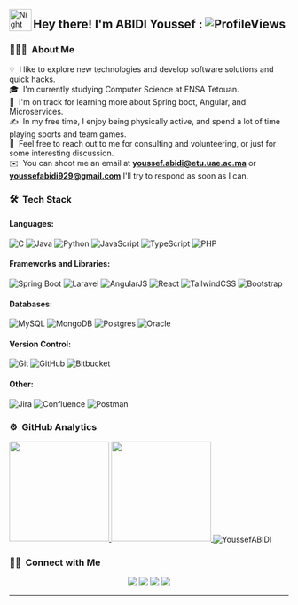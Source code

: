 
<img alt="Night Coding" src="./assets/Hand%20Wave.gif" width='40' align="left"/><h2>Hey there! I'm ABIDI Youssef : ![ProfileViews](https://komarev.com/ghpvc/?username=youssefabidi13&label=Profile%20views&color=0e75b6&style=flat)</h2>
### 👨🏻‍💻 &nbsp;About Me

💡 &nbsp;I like to explore new technologies and develop software solutions and quick hacks.\
🎓 &nbsp;I'm currently studying Computer Science  at ENSA Tetouan.\
🌱 &nbsp;I'm on track for learning more about Spring boot, Angular, and Microservices.\
✍️ &nbsp;In my free time, I enjoy being physically active, and spend a lot of time playing sports and team games.\
💬 &nbsp;Feel free to reach out to me for consulting and volunteering, or just for some interesting discussion.\
✉️ &nbsp;You can shoot me an email at **youssef.abidi@etu.uae.ac.ma** or **youssefabidi929@gmail.com** I'll try to respond as soon as I can.
<!-- 📄 &nbsp;Please have a look at my [Résumé](https://www.adityavsingh.com/resume.html) for more details about me. I'm open to feedback and suggestions! -->

<!-- <img alt="Night Coding" src="https://cdn.discordapp.com/attachments/1056944593171660842/1068257407165272127/Black_and_White_Animated_Personal_Name_Initials_Logo.gif" align="right"/> -->

### 🛠 &nbsp;Tech Stack
#### Languages:
![C](https://img.shields.io/badge/c-%2300599C.svg?style=for-the-badge&logo=c&logoColor=white)
![Java](https://img.shields.io/badge/java-%23ED8B00.svg?style=for-the-badge&logo=openjdk&logoColor=white)
![Python](https://img.shields.io/badge/python-3670A0?style=for-the-badge&logo=python&logoColor=ffdd54)
![JavaScript](https://img.shields.io/badge/javascript-%23323330.svg?style=for-the-badge&logo=javascript&logoColor=%23F7DF1E)
![TypeScript](https://img.shields.io/badge/typescript-%23007ACC.svg?style=for-the-badge&logo=typescript&logoColor=white)
![PHP](https://img.shields.io/badge/php-%23777BB4.svg?style=for-the-badge&logo=php&logoColor=white)

#### Frameworks and Libraries:
![Spring Boot](https://img.shields.io/badge/SpringBoot-6DB33F?style=for-the-badge&logo=Spring&logoColor=white)
![Laravel](https://img.shields.io/badge/laravel-%23FF2D20.svg?style=for-the-badge&logo=laravel&logoColor=white)
![AngularJS](https://img.shields.io/badge/-Angular-000000?style=for-the-badge&logo=Angular&logoColor=red)
![React](https://img.shields.io/badge/react-%2320232a.svg?style=for-the-badge&logo=react&logoColor=%2361DAFB)
![TailwindCSS](https://img.shields.io/badge/tailwindcss-%2338B2AC.svg?style=for-the-badge&logo=tailwind-css&logoColor=white)
![Bootstrap](https://img.shields.io/badge/bootstrap-%238511FA.svg?style=for-the-badge&logo=bootstrap&logoColor=white)

#### Databases:
![MySQL](https://img.shields.io/badge/mysql-%2300f.svg?style=for-the-badge&logo=mysql&logoColor=white)
![MongoDB](https://img.shields.io/badge/MongoDB-%234ea94b.svg?style=for-the-badge&logo=mongodb&logoColor=white)
![Postgres](https://img.shields.io/badge/postgres-%23316192.svg?style=for-the-badge&logo=postgresql&logoColor=white)
![Oracle](https://img.shields.io/badge/Oracle-F80000?style=for-the-badge&logo=oracle&logoColor=white)

#### Version Control:
![Git](https://img.shields.io/badge/git-%23F05033.svg?style=for-the-badge&logo=git&logoColor=white)
![GitHub](https://img.shields.io/badge/github-%23121011.svg?style=for-the-badge&logo=github&logoColor=white)
![Bitbucket](https://img.shields.io/badge/bitbucket-%230047B3.svg?style=for-the-badge&logo=bitbucket&logoColor=white)

#### Other:
![Jira](https://img.shields.io/badge/jira-%230A0FFF.svg?style=for-the-badge&logo=jira&logoColor=white)
![Confluence](https://img.shields.io/badge/confluence-%23172BF4.svg?style=for-the-badge&logo=confluence&logoColor=white)
![Postman](https://img.shields.io/badge/Postman-FF6C37?style=for-the-badge&logo=postman&logoColor=white)


### ⚙️ &nbsp;GitHub Analytics
<p align="left">
<a href="https://github.com/youssefabidi13">
  <img height="180em" src="https://github-readme-stats-eight-theta.vercel.app/api/top-langs/?username=youssefabidi13&layout=compact&langs_count=8&theme=algolia"/>
  <img height="180em" src="https://github-readme-stats-eight-theta.vercel.app/api?username=youssefabidi13&show_icons=true&theme=algolia&include_all_commits=true&count_private=true"/>
</a>
<img align="center" src="https://github-readme-streak-stats.herokuapp.com/?user=youssefabidi13&theme=dark&background=0d1117&date_format=M%20j%5B%2C%20Y%5D" alt="YoussefABIDI" />
</p>

### 🤝🏻 &nbsp;Connect with Me

<p align="center">
<!-- <a href="https://www.adityavsingh.com"><img src="https://img.shields.io/badge/-adityavsingh.com-3423A6?style=flat&logo=Google-Chrome&logoColor=white"/></a> -->
<a href="https://www.linkedin.com/in/abidi-youssef-98a9b2217/"><img src="https://img.shields.io/badge/-Youssef%20ABIDI-0077B5?style=flat&logo=Linkedin&logoColor=white"/></a>
<a href="mailto:youssefabidi929@gmail.com"><img src="https://img.shields.io/badge/-youssefabidi929@gmail.com-E4405F?style=flat&logo=Gmail&logoColor=white"/></a>
<a href="https://www.instagram.com/youssef___abidi/"><img src="https://img.shields.io/badge/-@ABIDI%20Youssef-E4405F?style=flat&logo=Instagram&logoColor=white"/></a>
<a href="https://www.facebook.com/profile.php?id=100088518896125"><img src="https://img.shields.io/badge/-@ABIDI%20Youssef-1877F2?style=flat&logo=Facebook&logoColor=white"/></a>
</p>  
 
-----
  
  
